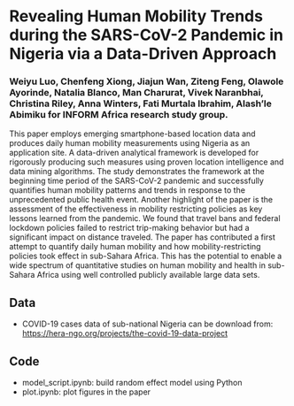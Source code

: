 # Revealing Human Mobility Trends during the SARS-CoV-2 Pandemic in Nigeria via a Data-Driven Approach
### Weiyu Luo, Chenfeng Xiong, Jiajun Wan, Ziteng Feng, Olawole Ayorinde, Natalia Blanco, Man Charurat, Vivek Naranbhai, Christina Riley, Anna Winters, Fati Murtala Ibrahim, Alash’le Abimiku for INFORM Africa research study group.
This paper employs emerging smartphone-based location data and produces daily human mobility measurements using Nigeria as an application site. A data-driven analytical framework is developed for rigorously producing such measures using proven location intelligence and data mining algorithms. The study demonstrates the framework at the beginning time period of the SARS-CoV-2 pandemic and successfully quantifies human mobility patterns and trends in response to the unprecedented public health event. Another highlight of the paper is the assessment of the effectiveness in mobility restricting policies as key lessons learned from the pandemic. We found that travel bans and federal lockdown policies failed to restrict trip-making behavior but had a significant impact on distance traveled. The paper has contributed a first attempt to quantify daily human mobility and how mobility-restricting policies took effect in sub-Sahara Africa. This has the potential to enable a wide spectrum of quantitative studies on human mobility and health in sub-Sahara Africa using well controlled publicly available large data sets. 

## Data
* COVID-19 cases data of sub-national Nigeria can be download from:
https://hera-ngo.org/projects/the-covid-19-data-project

## Code
* model_script.ipynb: build random effect model using Python
* plot.ipynb: plot figures in the paper
